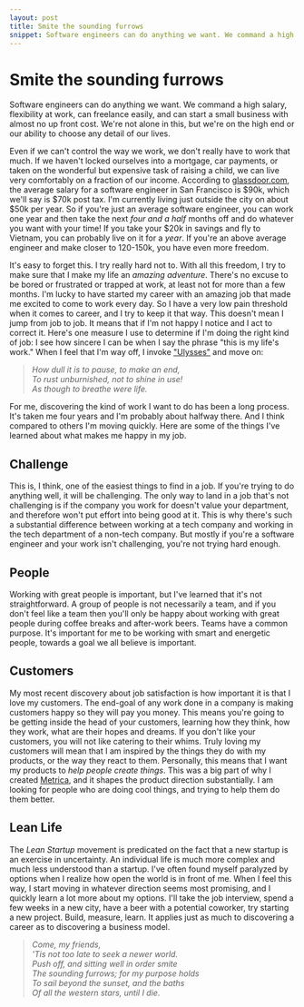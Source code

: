 ```yaml
---
layout: post
title: Smite the sounding furrows
snippet: Software engineers can do anything we want. We command a high salary, flexibility at work, can freelance easily, and can start a small business with almost no up front cost. We're not alone in this, but we're on the high end or our ability to choose any detail of our lives.
---
```


# Smite the sounding furrows

Software engineers can do anything we want.  We command a high salary, flexibility at work, can freelance easily, and can start a small business with almost no up front cost.  We're not alone in this, but we're on the high end or our ability to choose any detail of our lives.

Even if we can't control the way we work, we don't really have to work that much.  If we haven't locked ourselves into a mortgage, car payments, or taken on the wonderful but expensive task of raising a child, we can live very comfortably on a fraction of our income.  According to [glassdoor.com](http://www.glassdoor.com/Salaries/san-francisco-software-engineer-salary-SRCH_IL.0,13_IM759_KO14,31.htm), the average salary for a software engineer in San Francisco is $90k, which we'll say is $70k post tax.  I'm currently living just outside the city on about $50k per year.  So if you're just an average software engineer, you can work one year and then take the next _four and a half_ months off and do whatever you want with your time!  If you take your $20k in savings and fly to Vietnam, you can probably live on it for a _year_.  If you're an above average engineer and make closer to 120-150k, you have even more freedom.

It's easy to forget this.  I try really hard not to.  With all this freedom, I try to make sure that I make my life an _amazing adventure_.  There's no excuse to be bored or frustrated or trapped at work, at least not for more than a few months.  I'm lucky to have started my career with an amazing job that made me excited to come to work every day.  So I have a very low pain threshold when it comes to career, and I try to keep it that way.  This doesn't mean I jump from job to job.  It means that if I'm not happy I notice and I act to correct it.  Here's one measure I use to determine if I'm doing the right kind of job: I see how sincere I can be when I say the phrase "this is my life's work."  When I feel that I'm way off, I invoke ["Ulysses"](http://www.portablepoetry.com/poems/alfredlord_tennyson/ulysses.html) and move on:

> _How dull it is to pause, to make an end,_  
> _To rust unburnished, not to shine in use!_  
> _As though to breathe were life._

For me, discovering the kind of work I want to do has been a long process.  It's taken me four years and I'm probably about halfway there.  And I think compared to others I'm moving quickly.  Here are some of the things I've learned about what makes me happy in my job.

## Challenge

This is, I think, one of the easiest things to find in a job.  If you're trying to do anything well, it will be challenging.  The only way to land in a job that's not challenging is if the company you work for doesn't value your department, and therefore won't put effort into being good at it.  This is why there's such a substantial difference between working at a tech company and working in the tech department of a non-tech company.  But mostly if you're a software engineer and your work isn't challenging, you're not trying hard enough.

## People

Working with great people is important, but I've learned that it's not straightforward.  A group of people is not necessarily a team, and if you don't feel like a team then you'll only be happy about working with great people during coffee breaks and after-work beers.  Teams have a common purpose.  It's important for me to be working with smart and energetic people, towards a goal we all believe is important.

## Customers

My most recent discovery about job satisfaction is how important it is that I love my customers.  The end-goal of any work done in a company is making customers happy so they will pay you money.  This means you're going to be getting inside the head of your customers, learning how they think, how they work, what are their hopes and dreams.  If you don't like your customers, you will not like catering to their whims.  Truly loving my customers will mean that I am inspired by the things they do with my products, or the way they react to them.  Personally, this means that I want my products to _help people create things_.  This was a big part of why I created [Metrica](http://metricadb.com), and it shapes the product direction substantially.  I am looking for people who are doing cool things, and trying to help them do them better.

## Lean Life

The _Lean Startup_ movement is predicated on the fact that a new startup is an exercise in uncertainty.  An individual life is much more complex and much less understood than a startup.  I've often found myself paralyzed by options when I realize how open the world is in front of me.  When I feel this way, I start moving in whatever direction seems most promising, and I quickly learn a lot more about my options.  I'll take the job interview, spend a few weeks in a new city, have a beer with a potential coworker, try starting a new project.  Build, measure, learn.  It applies just as much to discovering a career as to discovering a business model.

> _Come, my friends,_  
> _'Tis not too late to seek a newer world._  
> _Push off, and sitting well in order smite_  
> _The sounding furrows; for my purpose holds_  
> _To sail beyond the sunset, and the baths_  
> _Of all the western stars, until I die._
